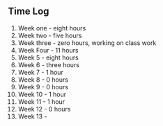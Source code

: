 ## Time Log

1. Week one - eight hours
2. Week two - five hours
3. Week three - zero hours, working on class work
4. Week Four - 11 hours
5. Week 5 - eight hours
6. Week 6 - three hours
7. Week 7 - 1 hour
8. Week 8 - 0 hours
9. Week 9 - 0 hours
10. Week 10 - 1 hour
11. Week 11 - 1 hour
12. Week 12 - 0 hours
13. Week 13 - 